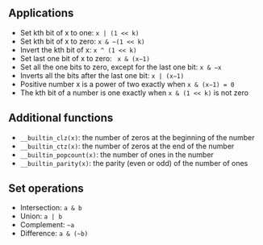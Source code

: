 ## Applications
- Set kth bit of x to one: ```x | (1 << k)```
- Set kth bit of x to zero: ```x & ~(1 << k) ```
- Invert the kth bit of x: ```x ^ (1 << k)```
- Set last one bit of x to zero: ``` x & (x−1)```
- Set all the one bits to zero, except for the last one bit: ```x & −x```
- Inverts all the bits after the last one bit: ```x | (x−1)```
- Positive number x is a power of two exactly when ```x & (x−1) = 0```
- The kth bit of a number is one exactly when ```x & (1 << k)``` is not zero

## Additional functions
- ```__builtin_clz(x)```: the number of zeros at the beginning of the number
- ```__builtin_ctz(x)```: the number of zeros at the end of the number
- ```__builtin_popcount(x)```: the number of ones in the number
- ```__builtin_parity(x)```: the parity (even or odd) of the number of ones

## Set operations
- Intersection: ```a & b```
- Union: ```a | b```
- Complement: ```~a```
- Difference: ```a & (~b)```